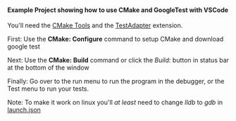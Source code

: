 #### Example Project showing how to use CMake and GoogleTest with VSCode

You'll need the [CMake Tools] and the [TestAdapter] extension.

First: Use the **CMake: Configure** command to setup CMake and download google test

Next: Use the **CMake: Build** command or click the *Build:* button in status bar at the bottom of the window

Finally: Go over to the run menu to run the program in the debugger, or the Test menu to run your tests.

Note: To make it work on linux you'll _at least_ need to change *lldb* to *gdb* in [launch.json](.vscode/launch.json)

[TestAdapter]: https://marketplace.visualstudio.com/items?itemName=matepek.vscode-catch2-test-adapter
[CMake Tools]: https://marketplace.visualstudio.com/items?itemName=ms-vscode.cmake-tools